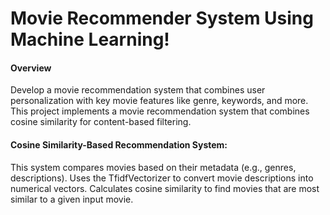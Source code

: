 # Movie Recommender System Using Machine Learning!

#### Overview
Develop a movie recommendation system that combines user personalization with key movie features like genre, keywords, and more. This project implements a movie recommendation system that combines cosine similarity for content-based filtering.

#### Cosine Similarity-Based Recommendation System:
This system compares movies based on their metadata (e.g., genres, descriptions). Uses the TfidfVectorizer to convert movie descriptions into numerical vectors. Calculates cosine similarity to find movies that are most similar to a given input movie.
